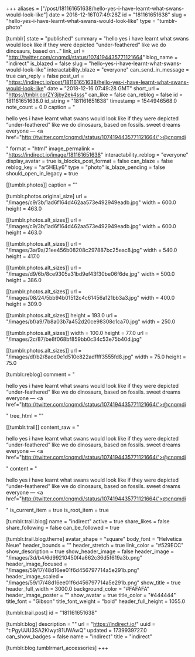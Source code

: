 +++
aliases = ["/post/181161651638/hello-yes-i-have-learnt-what-swans-would-look-like"]
date = 2018-12-16T07:49:28Z
id = "181161651638"
slug = "hello-yes-i-have-learnt-what-swans-would-look-like"
type = "tumblr-photo"

[tumblr]
state = "published"
summary = "hello yes i have learnt what swans would look like if they were depicted \"under-feathered\" like we do dinosaurs, based on..."
link_url = "http://twitter.com/cnqmdi/status/1074194435771121664"
blog_name = "indirect"
is_blazed = false
slug = "hello-yes-i-have-learnt-what-swans-would-look-like"
interactability_blaze = "everyone"
can_send_in_message = true
can_reply = false
post_url = "https://indirect.io/post/181161651638/hello-yes-i-have-learnt-what-swans-would-look-like"
date = "2018-12-16 07:49:28 GMT"
short_url = "https://tmblr.co/ZY3jby2ek4sss"
can_like = false
can_reblog = false
id = 181161651638.0
id_string = "181161651638"
timestamp = 1544946568.0
note_count = 0.0
caption = "<p>hello yes i have learnt what swans would look like if they were depicted &ldquo;under-feathered&rdquo; like we do dinosaurs, based on fossils. sweet dreams everyone — <a href=\"http://twitter.com/cnqmdi/status/1074194435771121664\">@cnqmdi</a></p>"
format = "html"
image_permalink = "https://indirect.io/image/181161651638"
interactability_reblog = "everyone"
display_avatar = true
is_blocks_post_format = false
can_blaze = false
reblog_key = "ar5HELy6"
type = "photo"
is_blaze_pending = false
should_open_in_legacy = true

[[tumblr.photos]]
caption = ""

[tumblr.photos.original_size]
url = "/images/c9/3b/1ad6f164d462aa573e492949eadb.jpg"
width = 600.0
height = 463.0

[[tumblr.photos.alt_sizes]]
url = "/images/c9/3b/1ad6f164d462aa573e492949eadb.jpg"
width = 600.0
height = 463.0

[[tumblr.photos.alt_sizes]]
url = "/images/3a/9a/21ee456b08208c297887bc25eac8.jpg"
width = 540.0
height = 417.0

[[tumblr.photos.alt_sizes]]
url = "/images/d9/6b/8ce9305a31bd9ef43f30be06f6de.jpg"
width = 500.0
height = 386.0

[[tumblr.photos.alt_sizes]]
url = "/images/08/24/5bb94b01512c4c61456a121bb3a3.jpg"
width = 400.0
height = 309.0

[[tumblr.photos.alt_sizes]]
height = 193.0
url = "/images/bf/a9/7b8a03b7a452d20ce98308c1ca70.jpg"
width = 250.0

[[tumblr.photos.alt_sizes]]
width = 100.0
height = 77.0
url = "/images/2c/87/be8f068bf859bb0c34c53e75b40d.jpg"

[[tumblr.photos.alt_sizes]]
url = "/images/df/b2/8acd0e1d510e822adffff3555fd8.jpg"
width = 75.0
height = 75.0

[tumblr.reblog]
comment = "<p>hello yes i have learnt what swans would look like if they were depicted “under-feathered” like we do dinosaurs, based on fossils. sweet dreams everyone — <a href=\"http://twitter.com/cnqmdi/status/1074194435771121664\">@cnqmdi</a></p>"
tree_html = ""

[[tumblr.trail]]
content_raw = "<p>hello yes i have learnt what swans would look like if they were depicted “under-feathered” like we do dinosaurs, based on fossils. sweet dreams everyone — <a href=\"http://twitter.com/cnqmdi/status/1074194435771121664\">@cnqmdi</a></p>"
content = "<p>hello yes i have learnt what swans would look like if they were depicted &ldquo;under-feathered&rdquo; like we do dinosaurs, based on fossils. sweet dreams everyone &mdash; <a href=\"http://twitter.com/cnqmdi/status/1074194435771121664\">@cnqmdi</a></p>"
is_current_item = true
is_root_item = true

[tumblr.trail.blog]
name = "indirect"
active = true
share_likes = false
share_following = false
can_be_followed = true

[tumblr.trail.blog.theme]
avatar_shape = "square"
body_font = "Helvetica Neue"
header_bounds = ""
header_stretch = true
link_color = "#529ECC"
show_description = true
show_header_image = false
header_image = "/images/3d/b4/6d99210450f4a662c36d5f619a3b.png"
header_image_focused = "/images/59/17/48d16ee01f6d456797714a5e291b.png"
header_image_scaled = "/images/59/17/48d16ee01f6d456797714a5e291b.png"
show_title = true
header_full_width = 3000.0
background_color = "#FAFAFA"
header_image_poster = ""
show_avatar = true
title_color = "#444444"
title_font = "Gibson"
title_font_weight = "bold"
header_full_height = 1055.0

[tumblr.trail.post]
id = "181161651638"

[tumblr.blog]
description = ""
url = "https://indirect.io/"
uuid = "t:PgyUJU3SA2Klwyt81UWAwQ"
updated = 1739939727.0
can_show_badges = false
name = "indirect"
title = "indirect"

[tumblr.blog.tumblrmart_accessories]
+++
